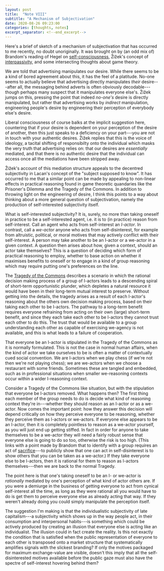 ```yaml
---
layout: post
title:  "Note VIII"
subtitle: "A Mechanism of Subjectivation"
date: 2020-08-26 09:23:00
categories: [thoughts, notes]
excerpt_separator: <!--end_excerpt-->
---
```


Here's a brief of sketch of a mechanism of subjectivation that has occurred to me recently, no doubt unoriginally. It was brought on by (an odd mix of) Brandom's reading of Hegel on [self-consciousness]({{site.baseurl}}/2020/07/31/brandom-recognition.html), Žižek's concept of [interpassivity]({{site.baseurl}}/assets/pdf/zizek-interpassive.pdf), and some intersecting thoughts about game theory.

We are told that advertising manipulates our desire. While there seems to be a kind of bored agreement about this, it has the feel of a platitude. No-one seems to actually believe that advertising directly manipulates _their_ desire---after all, the messaging behind adverts is often obviously decodable---though perhaps many suspect that it manipulates everyone else's. Žižek jumps on this, pressing the point that indeed _no-one's_ desire is directly manipulated, but rather that advertising works by _indirect_ manipulation, engineering people's desire by engineering their perception of everybody else's desire.

Liberal consciousness of course balks at the implicit suggestion here, countering that if your desire is dependent on your perception of the desire of another, then this just speaks to a deficiency on your part---you are not in touch with your authentic desires. Žižek replies that this is the voice of ideology, a tacital shifting of responsibilty onto the individual which masks the very truth that advertising relies on: that our desires are _essentially_ mediated, and that there is no authentic desire that the individual can access once all the mediations have been stripped away.

Žižek's account of this mediation structure appeals to the decentred subjectivity in Lacan's concept of the "subject supposed to know". It has occurred to me that a similar point can be made by appealing to non-linear effects in practical reasoning found in game theoretic quandaries like the Prisoner's Dilemma and the Tragedy of the Commons. In addition to throwing light on the engineering of desire, I think this points to a way about thinking about a more general question of subjectivation, namely the production of self-interested subjectivity itself.

<!--end_excerpt-->

What is self-interested subjectivity? It is, surely, no more than taking oneself in practice to be a self-interested agent, i.e. it is to (in practice) reason from self-interest. Call an agent who acts from self-interest an _I-actor_. In contrast, call a _we-actor_ anyone who acts from self-disinterest, for example from altruistic, political, or moral motives that may actively conflict with their self-interest. A person may take another to be an I-actor or a we-actor in a given context. A question then arises about how, given a context, should an actor take themselves? This is a question of deciding which form of practical reasoning to employ, whether to base action on whether it maximises benefits to oneself or to engage in a kind of group reasoning which may require putting one's preferences on the line.

The [Tragedy of the Commons](https://en.wikipedia.org/wiki/Tragedy_of_the_commons#:~:text=The%20tragedy%20of%20the%20commons,resource%20through%20their%20collective%20action.) describes a scenario in which the rational decision making process of a group of I-actors leads to a descending spiral of short-term opportunistic plunder, which depletes a natural resource it would have been in their long-term mutual interest to preserve. Without getting into the details, the tragedy arises as a result of each I-actor's reasoning about the others own decision making process, based on their taking each other to be I-actors. The pathway to a long-term benefit requires everyone refraining from acting on their own (large) short-term benefit, and since they each take each other to be I-actors they cannot trust each other to do this. The trust that would be available to a group understanding each other as capable of exercising we-agency is not available, and this is what leads to a failure of cooperation.

That everyone be an I-actor is stipulated in the Tragedy of the Commons as it is normally formulated. This is not the case in normal human affairs, when the kind of actor we take ourselves to be is often a matter of contextually cued social convention. We are I-actors when we play chess (if we're not then we're not playing chess); we are we-actors when we choose a restaurant with some friends. Sometimes these are tangled and embedded, such as in professional situations when smaller we-reasoning contexts occur within a wider I-reasoning context.

Consider a Tragedy of the Commons like situation, but with the stipulation that everyone be I-actors removed. What happens then? The first thing each member of the group needs to do is decide what kind of reasoning context they're in---whether they should reason as an I-actor or as a we-actor. Now comes the important point: how they answer this decision will depend critically on how they perceive everyone to be reasoning, whether they perceive them as I-actors or we-actors. If everyone else appears to be an I-actor, then it is completely pointless to reason as a we-actor yourself, as you will just end up getting stiffed. In fact in order for anyone to take themselves to be a we-actor they will need a fairly robust sense that everyone else is going to do so too, otherwise the risk is too high. (This links with a point made by Brandom that to identify with a group requires an act of [sacrifice]({{site.baseurl}}/2020/07/30/brandom-identity.html)---to publicly show that one can act in self-disinterest is to show others that you can be taken as a we-actor.) If they take everyone else to be I-actors, then it is rational for them to reason as I-actors themselves---then we are back to the normal Tragedy.

The point here is that one's taking oneself to be an I- or we-actor is _rationally_ mediated by one's perception of what kind of actor others are. If you were a demiurge in the business of getting everyone to act from cynical self-interest all the time, as long as they were rational all you would have to do is get them to perceive everyone else as already acting that way. If they weren't already doing you could simply manipulate the perception itself.

The suggestion I'm making is that the individualistic subjectivity of late capitalism---a subjectivity which shows up in the way people act, in their consumption and interpersonal habits---is something which could be actively produced by creating an illusion that everyone else is acting like an individualist. The illusion could in fact create the reality. Is this not exactly the condition that is satisfied when the public representation of everyone to each other is transposed onto a market structure that systematically amplifies signals with the slickest branding? If only the motives packaged for maximum exchange-value are visible, doesn't this imply that all the self-disinterested motives available before the public gaze must also have the spectre of self-interest hovering behind them?
